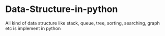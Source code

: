 # Data-Structure-in-python
All kind of data structure like stack, queue, tree, sorting, searching, graph etc is implement in python
